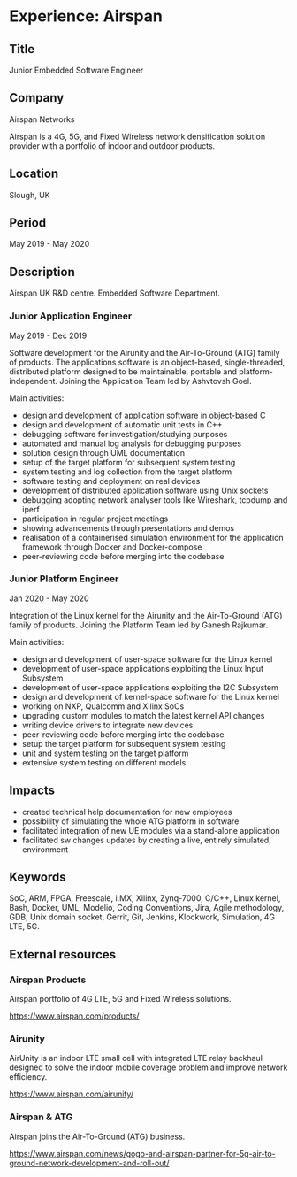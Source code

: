 # Experience: Airspan

## Title

Junior Embedded Software Engineer

## Company

Airspan Networks

Airspan is a 4G, 5G, and Fixed Wireless network densification solution provider with a portfolio of indoor and outdoor products.

## Location

Slough, UK

## Period

May 2019 - May 2020

## Description

Airspan UK R&D centre. Embedded Software Department.

### Junior Application Engineer

May 2019 - Dec 2019

Software development for the Airunity and the Air-To-Ground (ATG) family of products.
The applications software is an object-based, single-threaded, distributed platform designed to be
maintainable, portable and platform-independent. Joining the Application Team led by Ashvtovsh Goel.

Main activities:

* design and development of application software in object-based C
* design and development of automatic unit tests in C++
* debugging software for investigation/studying purposes
* automated and manual log analysis for debugging purposes
* solution design through UML documentation
* setup of the target platform for subsequent system testing
* system testing and log collection from the target platform
* software testing and deployment on real devices
* development of distributed application software using Unix sockets
* debugging adopting network analyser tools like Wireshark, tcpdump and iperf
* participation in regular project meetings
* showing advancements through presentations and demos
* realisation of a containerised simulation environment for the application framework through Docker and Docker-compose
* peer-reviewing code before merging into the codebase

### Junior Platform Engineer

Jan 2020 - May 2020

Integration of the Linux kernel for the Airunity and the Air-To-Ground (ATG) family of products.
Joining the Platform Team led by Ganesh Rajkumar.

Main activities:

* design and development of user-space software for the Linux kernel
* development of user-space applications exploiting the Linux Input Subsystem
* development of user-space applications exploiting the I2C Subsystem
* design and development of kernel-space software for the Linux kernel
* working on NXP, Qualcomm and Xilinx SoCs
* upgrading custom modules to match the latest kernel API changes
* writing device drivers to integrate new devices
* peer-reviewing code before merging into the codebase
* setup the target platform for subsequent system testing
* unit and system testing on the target platform
* extensive system testing on different models

## Impacts

* created technical help documentation for new employees
* possibility of simulating the whole ATG platform in software
* facilitated integration of new UE modules via a stand-alone application
* facilitated sw changes updates by creating a live, entirely simulated, environment

## Keywords

SoC, ARM, FPGA, Freescale, i.MX, Xilinx, Zynq-7000, C/C++, Linux kernel, Bash, Docker,
UML, Modelio, Coding Conventions, Jira, Agile methodology, GDB, Unix domain
socket, Gerrit, Git, Jenkins, Klockwork, Simulation, 4G LTE, 5G.

## External resources

### Airspan Products

Airspan portfolio of 4G LTE, 5G and Fixed Wireless solutions.

<https://www.airspan.com/products/>

### Airunity

AirUnity is an indoor LTE small cell with integrated LTE relay backhaul designed to solve the
indoor mobile coverage problem and improve network efficiency.

<https://www.airspan.com/airunity/>

### Airspan & ATG

Airspan joins the Air-To-Ground (ATG) business.

<https://www.airspan.com/news/gogo-and-airspan-partner-for-5g-air-to-ground-network-development-and-roll-out/>
